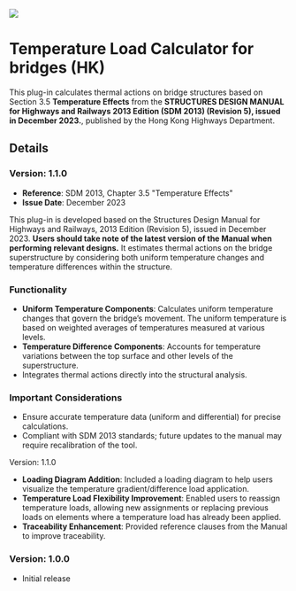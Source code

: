 ![](https://hubs.ly/Q02_mpN60)

# Temperature Load Calculator for bridges (HK)

This plug-in calculates thermal actions on bridge structures based on Section 3.5 **Temperature Effects** from the **STRUCTURES DESIGN MANUAL for Highways and Railways 2013 Edition (SDM 2013) (Revision 5), issued in December 2023.**, published by the Hong Kong Highways Department.

## Details

### Version: 1.1.0

- **Reference**: SDM 2013, Chapter 3.5 "Temperature Effects"
- **Issue Date**: December 2023

This plug-in is developed based on the Structures Design Manual for Highways and Railways, 2013 Edition (Revision 5), issued in December 2023.
**Users should take note of the latest version of the Manual when performing relevant designs.**
It estimates thermal actions on the bridge superstructure by considering both uniform temperature changes and temperature differences within the structure.

### Functionality

- **Uniform Temperature Components**: Calculates uniform temperature changes that govern the bridge’s movement. The uniform temperature is based on weighted averages of temperatures measured at various levels.
- **Temperature Difference Components**: Accounts for temperature variations between the top surface and other levels of the superstructure.
- Integrates thermal actions directly into the structural analysis.

### Important Considerations

- Ensure accurate temperature data (uniform and differential) for precise calculations.
- Compliant with SDM 2013 standards; future updates to the manual may require recalibration of the tool.

Version: 1.1.0

- **Loading Diagram Addition**: Included a loading diagram to help users visualize the temperature gradient/difference load application.
- **Temperature Load Flexibility Improvement**: Enabled users to reassign temperature loads, allowing new assignments or replacing previous loads on elements where a temperature load has already been applied.
- **Traceability Enhancement**: Provided reference clauses from the Manual to improve traceability.

### Version: 1.0.0

- Initial release

